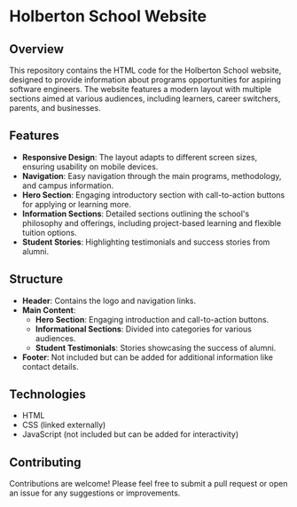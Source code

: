 # Holberton School Website

## Overview

This repository contains the HTML code for the Holberton School website, designed to provide information about programs opportunities for aspiring software engineers. The website features a modern layout with multiple sections aimed at various audiences, including learners, career switchers, parents, and businesses.

## Features

- **Responsive Design**: The layout adapts to different screen sizes, ensuring usability on mobile devices.
- **Navigation**: Easy navigation through the main programs, methodology, and campus information.
- **Hero Section**: Engaging introductory section with call-to-action buttons for applying or learning more.
- **Information Sections**: Detailed sections outlining the school's philosophy and offerings, including project-based learning and flexible tuition options.
- **Student Stories**: Highlighting testimonials and success stories from alumni.

## Structure

- **Header**: Contains the logo and navigation links.
- **Main Content**:
  - **Hero Section**: Engaging introduction and call-to-action buttons.
  - **Informational Sections**: Divided into categories for various audiences.
  - **Student Testimonials**: Stories showcasing the success of alumni.
- **Footer**: Not included but can be added for additional information like contact details.


## Technologies

- HTML
- CSS (linked externally)
- JavaScript (not included but can be added for interactivity)

## Contributing

Contributions are welcome! Please feel free to submit a pull request or open an issue for any suggestions or improvements.
